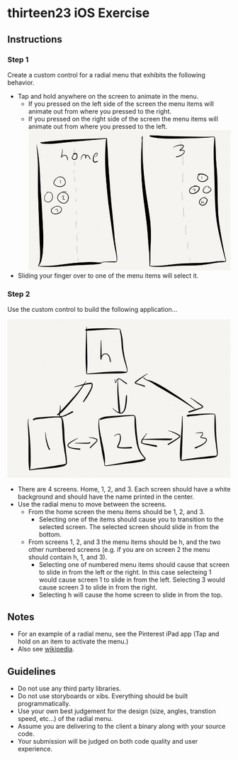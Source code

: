# thirteen23 iOS Exercise

## Instructions
### Step 1
Create a custom control for a radial menu that exhibits the following
behavior.

- Tap and hold anywhere on the screen to animate in the menu.
    - If you pressed on the left side of the screen the menu items will
      animate out from where you pressed to the right.
    - If you pressed on the right side of the screen the menu items will
      animate out from where you pressed to the left.
![](./Left-Right.jpg?raw=true)
- Sliding your finger over to one of the menu items will select it.

### Step 2
Use the custom control to build the following application...

![](./Architecture.jpg?raw=true)

- There are 4 screens. Home, 1, 2, and 3. Each screen should have a
  white background and should have the name printed in the center.
- Use the radial menu to move between the screens.
    - From the home screen the menu items should be 1, 2, and 3.
        - Selecting one of the items should cause you to transition to
          the selected screen. The selected screen should slide in from
          the bottom.
    - From screens 1, 2, and 3 the menu items should be h, and the two
      other numbered screens (e.g. if you are on screen 2 the menu
      should contain h, 1, and 3).
        - Selecting one of numbered menu items should cause that
          screen to slide in from the left or the right. In this case
          selecteing 1 would cause screen 1 to slide in from the left.
          Selecting 3 would cause screen 3 to slide in from the right.
        - Selecting h will cause the home screen to slide in from the
          top.

## Notes
- For an example of a radial menu, see the Pinterest iPad app (Tap
  and hold on an item to activate the menu.)
- Also see [wikipedia](http://en.wikipedia.org/wiki/Pie_menu).

## Guidelines
- Do not use any third party libraries.
- Do not use storyboards or xibs. Everything should be built
  programmatically.
- Use your own best judgement for the design (size, angles, transtion
  speed, etc...) of the radial menu.
- Assume you are delivering to the client a binary along with your source
  code.
- Your submission will be judged on both code quality and user
  experience.
